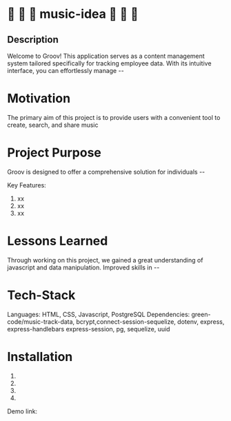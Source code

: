 # 🍒 🎵 🎸 music-idea 🍒 🎵 🎸

## Description
Welcome to Groov! This application serves as a content management system tailored specifically for tracking employee data. With its intuitive interface, you can effortlessly manage --

# Motivation
The primary aim of this project is to provide users with a convenient tool to create, search, and share music

# Project Purpose
Groov is designed to offer a comprehensive solution for individuals --

Key Features:
1. xx
2. xx
3. xx

# Lessons Learned
Through working on this project, we gained a great understanding of javascript and data manipulation. Improved skills in --

# Tech-Stack
Languages: HTML, CSS, Javascript, PostgreSQL
Dependencies: green-code/music-track-data, bcrypt,connect-session-sequelize, dotenv, express, express-handlebars express-session, pg, sequelize, uuid

# Installation 
1. 
2. 
3. 
4. 


Demo link: 